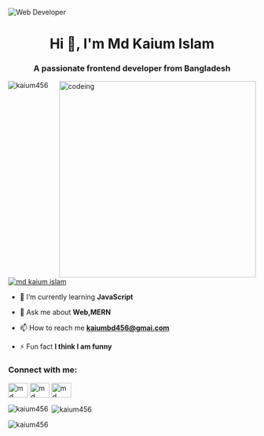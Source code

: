 ![Web Developer](https://media-exp2.licdn.com/dms/image/C4E16AQGPVvlWFbNgGg/profile-displaybackgroundimage-shrink_200_800/0/1636591908193?e=1661990400&v=beta&t=tOvkZiIpBLvqA5ZsonCji6VGonHVXfQP-pwkAJYf2Ik)
<h1 align="center">Hi 👋, I'm Md Kaium Islam</h1>
<h3 align="center">A passionate frontend developer from Bangladesh</h3>
<img align="right"  width="400" src="https://cdn.dribbble.com/users/1162077/screenshots/3848914/programmer.gif" alt="codeing">

<p align="left"> <img src="https://komarev.com/ghpvc/?username=kaium456&label=Profile%20views&color=0e75b6&style=flat" alt="kaium456" /> </p>

<p align="left"> <a href="https://twitter.com/MdKaium30872551" target="blank"><img src="https://img.shields.io/twitter/follow/md kaium islam?logo=twitter&style=for-the-badge" alt="md kaium islam" /></a> </p>

- 🌱 I’m currently learning **JavaScript**

- 💬 Ask me about **Web,MERN**

- 📫 How to reach me **kaiumbd456@gmai.com**

- ⚡ Fun fact **I think I am funny**

<h3 align="left">Connect with me:</h3>
<p align="left">
<a href="https://twitter.com/MdKaium30872551" target="blank"><img align="center" src="https://raw.githubusercontent.com/rahuldkjain/github-profile-readme-generator/master/src/images/icons/Social/twitter.svg" alt="md kaium islam" height="30" width="40" /></a>
<a href="https://www.linkedin.com/in/coderkaium/" target="blank"><img align="center" src="https://raw.githubusercontent.com/rahuldkjain/github-profile-readme-generator/master/src/images/icons/Social/linked-in-alt.svg" alt="md kaium" height="30" width="40" /></a>
<a href="https://www.facebook.com/profile.php?id=100009233359977" target="blank"><img align="center" src="https://raw.githubusercontent.com/rahuldkjain/github-profile-readme-generator/master/src/images/icons/Social/facebook.svg" alt="md kaium" height="30" width="40" /></a>
</p>

<p><img align="left" src="https://github-readme-stats.vercel.app/api/top-langs?username=kaium456&show_icons=true&locale=en&layout=compact" alt="kaium456" /></p>

<p>&nbsp;<img align="center" src="https://github-readme-stats.vercel.app/api?username=kaium456&show_icons=true&locale=en" alt="kaium456" /></p>

<p><img align="center" src="https://github-readme-streak-stats.herokuapp.com/?user=kaium456&" alt="kaium456" /></p>

